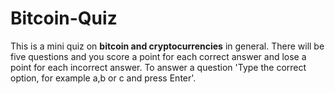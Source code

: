 # Bitcoin-Quiz

 This is a mini quiz on __**bitcoin and cryptocurrencies**__ in general. There will be five questions and you score a point for each correct answer and lose a point for each incorrect answer. To answer a question 'Type the correct option, for example a,b or c and press Enter'.
